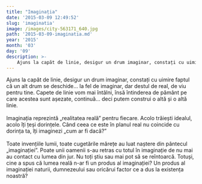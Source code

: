 ```yaml
---
title: "Imaginația"
date: '2015-03-09 12:49:52'
slug: 'imaginatia'
image: /images/city-563171_640.jpg
path: '2015-03-09-imaginatia.md'
year: '2015'
month: '03'
day: '09'
description: >-
    Ajuns la capăt de linie, desigur un drum imaginar, constați cu uimire faptul că un alt drum se deschide... la fel de imaginar, dar destul de real, de viu pentru tine. Capete de linie vom mai întâlni, 
---
```

<div class="kg-card-markdown"><p>Ajuns la capăt de linie, desigur un drum imaginar, constați cu uimire faptul că un alt drum se deschide... la fel de imaginar, dar destul de real, de viu pentru tine. Capete de linie vom mai întâlni, însă întinderea de pământ pe care acestea sunt așezate, continuă... deci putem construi o altă și o altă linie.<br /><br />
Imaginația reprezintă „realitatea reală” pentru fiecare. Acolo trăiești idealul, acolo îți țeși dorințele. Când ceea ce este în planul real nu coincide cu dorința ta, îți imaginezi „cum ar fi dacă?” <br /><br />
Toate invențiile lumii, toate cugetările mărețe au luat naștere din pântecul „imaginației”. Poate unii oamenii s-au retras cu totul în imaginație de nu mai au contact cu lumea din jur. Nu toți știu sau mai pot să se reîntoarcă. Totuși, cine a spus că lumea reală n-ar fi un produs al imaginației? Un produs al imaginației naturii, dumnezeului sau oricărui factor ce a dus la existența noastră? </p>
</div>
    